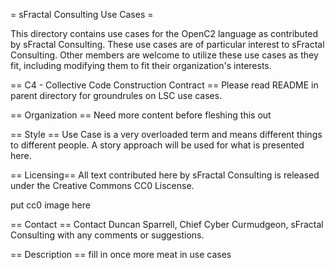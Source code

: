 = sFractal Consulting Use Cases =

This directory contains use cases for the OpenC2 language as contributed by sFractal Consulting.
These use cases are of particular interest to sFractal Consulting.
Other members are welcome to utilize these use cases as they fit, 
including modifying them to fit their organization's interests.

== C4 - Collective Code Construction Contract ==
Please read README in parent directory for groundrules on LSC use cases.

== Organization ==
Need more content before fleshing this out

== Style ==
Use Case is a very overloaded term and means different things to different people.
A story approach will be used for what is presented here.

== Licensing==
All text contributed here by sFractal Consulting is released under the Creative Commons CC0 Liscense.

put cc0 image here

== Contact ==
Contact Duncan Sparrell, Chief Cyber Curmudgeon, sFractal Consulting with any comments or suggestions.

== Description ==
fill in once more meat in use cases
